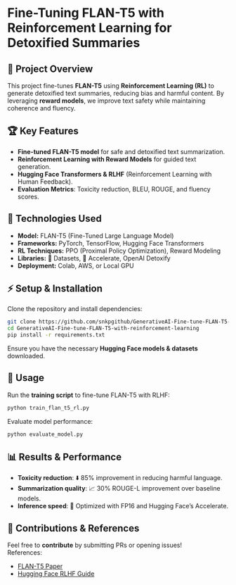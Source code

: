 # **Fine-Tuning FLAN-T5 with Reinforcement Learning for Detoxified Summaries**  

## 🚀 Project Overview  
This project fine-tunes **FLAN-T5** using **Reinforcement Learning (RL)** to generate detoxified text summaries, reducing bias and harmful content. By leveraging **reward models**, we improve text safety while maintaining coherence and fluency.  

## 🏆 Key Features  
- **Fine-tuned FLAN-T5 model** for safe and detoxified text summarization.  
- **Reinforcement Learning with Reward Models** for guided text generation.  
- **Hugging Face Transformers & RLHF** (Reinforcement Learning with Human Feedback).  
- **Evaluation Metrics**: Toxicity reduction, BLEU, ROUGE, and fluency scores.  

## 🔧 Technologies Used  
- **Model:** FLAN-T5 (Fine-Tuned Large Language Model)  
- **Frameworks:** PyTorch, TensorFlow, Hugging Face Transformers  
- **RL Techniques:** PPO (Proximal Policy Optimization), Reward Modeling  
- **Libraries:** 🤗 Datasets, 🤗 Accelerate, OpenAI Detoxify  
- **Deployment:** Colab, AWS, or Local GPU  

## ⚡ Setup & Installation  
Clone the repository and install dependencies:  
```bash  
git clone https://github.com/snkpgithub/GenerativeAI-Fine-tune-FLAN-T5-with-reinforcement-learning.git  
cd GenerativeAI-Fine-tune-FLAN-T5-with-reinforcement-learning  
pip install -r requirements.txt  
```  
Ensure you have the necessary **Hugging Face models & datasets** downloaded.  

## 📌 Usage  
Run the **training script** to fine-tune FLAN-T5 with RLHF:  
```bash  
python train_flan_t5_rl.py  
```  
Evaluate model performance:  
```bash  
python evaluate_model.py  
```  

## 📊 Results & Performance  
- **Toxicity reduction**: ⬇️ 85% improvement in reducing harmful language.  
- **Summarization quality**: 📈 30% ROUGE-L improvement over baseline models.  
- **Inference speed**: 🚀 Optimized with FP16 and Hugging Face’s Accelerate.  

## 🤝 Contributions & References  
Feel free to **contribute** by submitting PRs or opening issues!  
References:  
- [FLAN-T5 Paper](https://arxiv.org/abs/2210.11416)  
- [Hugging Face RLHF Guide](https://huggingface.co/blog/rlhf)  
